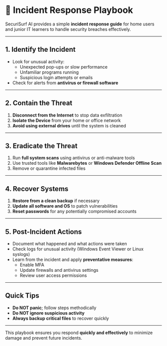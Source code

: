 # 🚨 Incident Response Playbook

SecuriSurf AI provides a simple **incident response guide** for home users and junior IT learners to handle security breaches effectively.

---

## 1. Identify the Incident
- Look for unusual activity:
  - Unexpected pop-ups or slow performance
  - Unfamiliar programs running
  - Suspicious login attempts or emails
- Check for alerts from **antivirus or firewall software**

---

## 2. Contain the Threat
1. **Disconnect from the Internet** to stop data exfiltration
2. **Isolate the Device** from your home or office network
3. **Avoid using external drives** until the system is cleaned

---

## 3. Eradicate the Threat
1. Run **full system scans** using antivirus or anti-malware tools
2. Use trusted tools like **Malwarebytes** or **Windows Defender Offline Scan**
3. Remove or quarantine infected files

---

## 4. Recover Systems
1. **Restore from a clean backup** if necessary
2. **Update all software and OS** to patch vulnerabilities
3. **Reset passwords** for any potentially compromised accounts

---

## 5. Post-Incident Actions
- Document what happened and what actions were taken
- Check logs for unusual activity (Windows Event Viewer or Linux syslogs)
- Learn from the incident and apply **preventative measures**:
  - Enable MFA
  - Update firewalls and antivirus settings
  - Review user access permissions

---

## Quick Tips
- **Do NOT panic**; follow steps methodically
- **Do NOT ignore suspicious activity**
- **Always backup critical files** to recover quickly

---

This playbook ensures you respond **quickly and effectively** to minimize damage and prevent future incidents.
